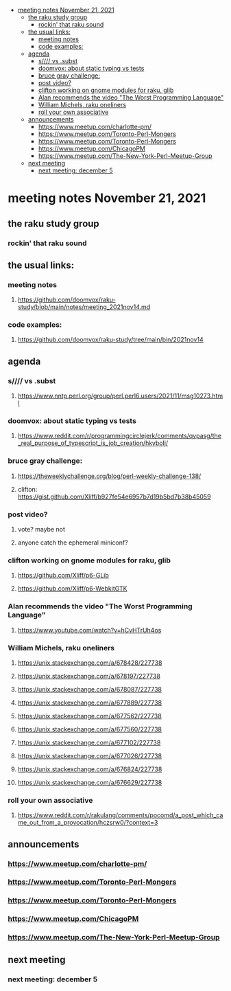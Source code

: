 - [meeting notes November 21, 2021](#org2ec6cdd)
  - [the raku study group](#org6851eb2)
    - [rockin' that raku sound](#org57855a5)
  - [the usual links:](#orgd10ae82)
    - [meeting notes](#org5369011)
    - [code examples:](#org9046af6)
  - [agenda](#org020c172)
    - [s//// vs .subst](#org0de1dca)
    - [doomvox: about static typing vs tests](#orgd5cc94c)
    - [bruce gray challenge:](#orgefe3bf6)
    - [post video?](#orgeb214e0)
    - [clifton working on gnome modules for raku, glib](#org361842f)
    - [Alan recommends the video "The Worst Programming Language"](#org996a104)
    - [William Michels, raku oneliners](#org027ae7e)
    - [roll your own associative](#org46d7c82)
  - [announcements](#org1c232e6)
    - [<https://www.meetup.com/charlotte-pm/>](#org248793d)
    - [<https://www.meetup.com/Toronto-Perl-Mongers>](#org71b2e00)
    - [<https://www.meetup.com/Toronto-Perl-Mongers>](#orgc8a9b67)
    - [<https://www.meetup.com/ChicagoPM>](#orgeaa57cd)
    - [<https://www.meetup.com/The-New-York-Perl-Meetup-Group>](#org2dba16d)
  - [next meeting](#orga60c014)
    - [next meeting: december 5](#orgc2362da)


<a id="org2ec6cdd"></a>

# meeting notes November 21, 2021


<a id="org6851eb2"></a>

## the raku study group


<a id="org57855a5"></a>

### rockin' that raku sound


<a id="orgd10ae82"></a>

## the usual links:


<a id="org5369011"></a>

### meeting notes

1.  <https://github.com/doomvox/raku-study/blob/main/notes/meeting_2021nov14.md>


<a id="org9046af6"></a>

### code examples:

1.  <https://github.com/doomvox/raku-study/tree/main/bin/2021nov14>


<a id="org020c172"></a>

## agenda


<a id="org0de1dca"></a>

### s//// vs .subst

1.  <https://www.nntp.perl.org/group/perl.perl6.users/2021/11/msg10273.html>


<a id="orgd5cc94c"></a>

### doomvox: about static typing vs tests

1.  <https://www.reddit.com/r/programmingcirclejerk/comments/qvpasg/the_real_purpose_of_typescript_is_job_creation/hkybolj/>


<a id="orgefe3bf6"></a>

### bruce gray challenge:

1.  <https://theweeklychallenge.org/blog/perl-weekly-challenge-138/>

2.  clifton:  <https://gist.github.com/Xliff/b927fe54e6957b7d19b5bd7b38b45059>


<a id="orgeb214e0"></a>

### post video?

1.  vote?  maybe not

2.  anyone catch the ephemeral miniconf?


<a id="org361842f"></a>

### clifton working on gnome modules for raku, glib

1.  <https://github.com/Xliff/p6-GLib>

2.  <https://github.com/Xliff/p6-WebkitGTK>


<a id="org996a104"></a>

### Alan recommends the video "The Worst Programming Language"

1.  <https://www.youtube.com/watch?v=hCvHTrUh4os>


<a id="org027ae7e"></a>

### William Michels, raku oneliners

1.  <https://unix.stackexchange.com/a/678428/227738>

2.  <https://unix.stackexchange.com/a/678197/227738>

3.  <https://unix.stackexchange.com/a/678087/227738>

4.  <https://unix.stackexchange.com/a/677889/227738>

5.  <https://unix.stackexchange.com/a/677562/227738>

6.  <https://unix.stackexchange.com/a/677560/227738>

7.  <https://unix.stackexchange.com/a/677102/227738>

8.  <https://unix.stackexchange.com/a/677026/227738>

9.  <https://unix.stackexchange.com/a/676824/227738>

10. <https://unix.stackexchange.com/a/676629/227738>


<a id="org46d7c82"></a>

### roll your own associative

1.  <https://www.reddit.com/r/rakulang/comments/pocomd/a_post_which_came_out_from_a_provocation/hczsrw0/?context=3>


<a id="org1c232e6"></a>

## announcements


<a id="org248793d"></a>

### <https://www.meetup.com/charlotte-pm/>


<a id="org71b2e00"></a>

### <https://www.meetup.com/Toronto-Perl-Mongers>


<a id="orgc8a9b67"></a>

### <https://www.meetup.com/Toronto-Perl-Mongers>


<a id="orgeaa57cd"></a>

### <https://www.meetup.com/ChicagoPM>


<a id="org2dba16d"></a>

### <https://www.meetup.com/The-New-York-Perl-Meetup-Group>


<a id="orga60c014"></a>

## next meeting


<a id="orgc2362da"></a>

### next meeting: december 5
